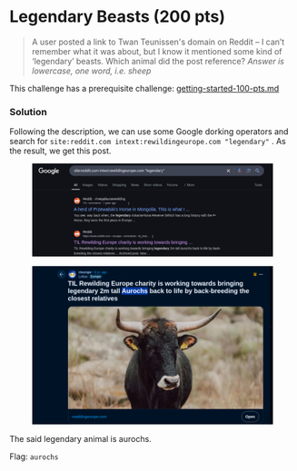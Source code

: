 # Legendary Beasts (200 pts)

> A user posted a link to Twan Teunissen's domain on Reddit – I can’t remember what it was about, but I know it mentioned some kind of ‘legendary’ beasts. Which animal did the post reference? _Answer is lowercase, one word, i.e. sheep_

This challenge has a prerequisite challenge: [getting-started-100-pts.md](getting-started-100-pts.md "mention")

### Solution

Following the description, we can use some Google dorking operators and search for `site:reddit.com intext:rewildingeurope.com "legendary"` . As the result, we get this post.

<figure><img src="../../../.gitbook/assets/image (8) (1).png" alt=""><figcaption></figcaption></figure>

<figure><img src="../../../.gitbook/assets/image (10) (1).png" alt=""><figcaption></figcaption></figure>

The said legendary animal is aurochs.

Flag: `aurochs`
